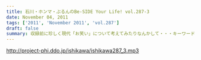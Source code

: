 ```yaml
---
title: 石川・ホンマ・ぶるんのBe-SIDE Your Life! vol.287-3
date: November 04, 2011
tags: ['2011', 'November 2011', 'vol.287']
draft: false
summary: 収録前に珍しく現代「お笑い」について考えてみたりなんかして・・・キーワードは、「アラフォー芸人！残された鉱脈」でした。なんのこっちゃ～～～NAMAE
---
```


http://project-phi.ddo.jp/ishikawa/ishikawa287_3.mp3
